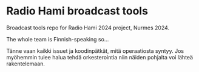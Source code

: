 # Radio Hami broadcast tools

Broadcast tools repo for Radio Hami 2024 project, Nurmes 2024.

The whole team is Finnish-speaking so...

Tänne vaan kaikki issuet ja koodinpätkät, mitä operaatiosta syntyy. Jos myöhemmin tulee halua tehdä orkesterointia niin näiden pohjalta voi lähteä rakentelemaan.
